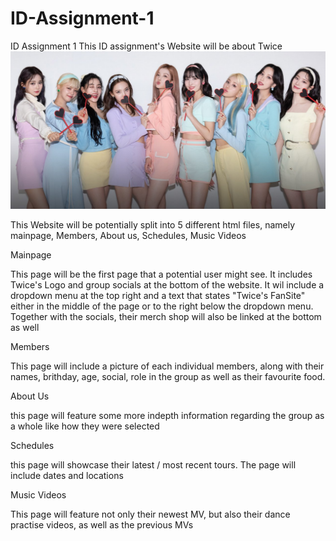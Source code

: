 # ID-Assignment-1

ID Assignment 1
This ID assignment's Website will be about Twice
![Twice Image](images/Twice%20pic%20heading.png)

This Website will be potentially split into 5 different html files, namely mainpage, Members, About us, Schedules, Music Videos

Mainpage

This page will be the first page that a potential user might see. It includes Twice's Logo and group socials at the bottom of the website. It wil include a dropdown menu at the top right and a text that states "Twice's FanSite" either in the middle of the page or to the right below the dropdown menu. Together with the socials, their merch shop will also be linked at the bottom as well

Members

This page will include a picture of each individual members, along with their names, brithday, age, social, role in the group as well as their favourite food.

About Us

this page will feature some more indepth information regarding the group as a whole like how they were selected

Schedules

this page will showcase their latest / most recent tours. The page will include dates and locations

Music Videos

This page will feature not only their newest MV, but also their dance practise videos, as well as the previous MVs
